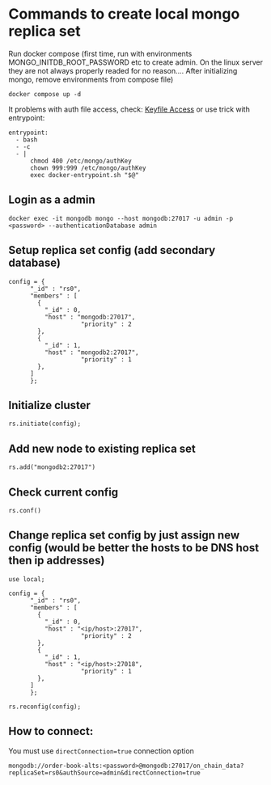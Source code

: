 # Commands to create local mongo replica set

Run docker compose (first time, run with environments MONGO_INITDB_ROOT_PASSWORD etc to create admin. On the linux server they are not always properly readed for no reason.... After initializing mongo, remove environments from compose file)

```
docker compose up -d
```

It problems with auth file access, check: [Keyfile Access](https://www.mongodb.com/docs/manual/tutorial/enforce-keyfile-access-control-in-existing-replica-set/#create-a-keyfile)
or use trick with entrypoint:
```
entrypoint:
  - bash
  - -c
  - |
      chmod 400 /etc/mongo/authKey
      chown 999:999 /etc/mongo/authKey
      exec docker-entrypoint.sh "$@"
```

## Login as a admin
```
docker exec -it mongodb mongo --host mongodb:27017 -u admin -p <password> --authenticationDatabase admin
```

## Setup replica set config (add secondary database)
```
config = {
      "_id" : "rs0",
      "members" : [
        {
          "_id" : 0,
          "host" : "mongodb:27017",
					"priority" : 2
        },
        {
          "_id" : 1,
          "host" : "mongodb2:27017",
					"priority" : 1
        },
      ]
      };
```

## Initialize cluster
```
rs.initiate(config);
```

## Add new node to existing replica set
```
rs.add("mongodb2:27017")
```

## Check current config
```
rs.conf()
```

## Change replica set config by just assign new config (would be better the hosts to be DNS host then ip addresses)
```
use local;

config = {
      "_id" : "rs0",
      "members" : [
        {
          "_id" : 0,
          "host" : "<ip/host>:27017",
					"priority" : 2
        },
        {
          "_id" : 1,
          "host" : "<ip/host>:27018",
					"priority" : 1
        },
      ]
      };

rs.reconfig(config);
```

## How to connect:
You must use `directConnection=true` connection option

```
mongodb://order-book-alts:<password>@mongodb:27017/on_chain_data?replicaSet=rs0&authSource=admin&directConnection=true
```
